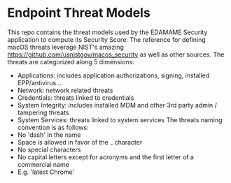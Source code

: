 # Endpoint Threat Models
This repo contains the threat models used by the EDAMAME Security application to compute its Security Score. 
The reference for defining macOS threats leverage NIST's amazing https://github.com/usnistgov/macos_security as well as other sources.
The threats are categorized along 5 dimensions:
- Applications: includes application authorizations, signing, installed EPP/antivirus...
- Network: network related threats
- Credentials: threats linked to credentials
- System Integrity: includes installed MDM and other 3rd party admin / tampering threats
- System Services: threats linked to system services
The threats naming convention is as follows:
- No 'dash' in the name
- Space is allowed in favor of the _ character
- No special characters
- No capital letters except for acronyms and the first letter of a commercial name
- E.g. 'latest Chrome'